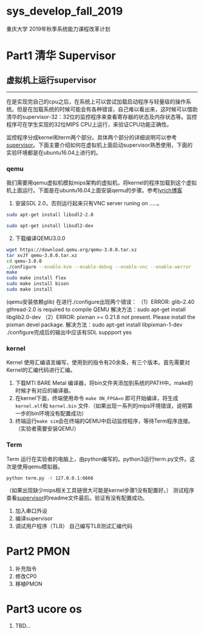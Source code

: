 # sys_develop_fall_2019

重庆大学 2019年秋季系统能力课程改革计划

# Part1 清华 Supervisor

## 虚拟机上运行supervisor
****
在是实现完自己的cpu之后，在系统上可以尝试加载启动程序与轻量级的操作系统。但是在加载系统的时候可能会有各种错误，自己难以看出来，这时候可以借助清华的supervisor-32：32位的监控程序来查看寄存器的状态及内存状态等。监控程序可在学生实现的32位MIPS CPU上运行，来验证CPU功能正确性。

监控程序分成kernel和term两个部分。具体两个部分的详细说明可以参考[supervisor](https://github.com/z4yx/supervisor-mips32)。下面主要介绍如何在虚拟机上面启动supervisor熟悉使用，下面的实验环境都是在ubuntu16.04上进行的。

### qemu
我们需要用qemu虚拟机模拟mips架构的虚拟机，将kernel的程序加载到这个虚拟机上面运行。下面是在ubuntu16.04上面安装qemu的步骤。参考[lyrich博客](https://blog.csdn.net/u013213111/article/details/88871290)
1. 安装SDL 2.0，否则运行起来只有VNC server runing on .....。
```BASH 
sudo apt-get install libsdl2-2.0 
```

```BASH 
sudo apt-get install libsdl2-dev 
```

2. 下载编译QEMU3.0.0
```BASH
wget https://download.qemu.org/qemu-3.0.0.tar.xz
tar xvJf qemu-3.0.0.tar.xz
cd qemu-3.0.0
./configure --enable-kvm --enable-debug --enable-vnc --enable-werror
make
sudo make install flex
sudo make install bison
sudo make install
```
(qemu安装依赖glib)
在进行./configure出现两个错误：
（1）ERROR: glib-2.40 gthread-2.0 is required to compile QEMU
解决方法：sudo apt-get install libglib2.0-dev
（2）ERROR: pixman >= 0.21.8 not present. Please install the pixman devel package.
解决方法：sudo apt-get install libpixman-1-dev
./configure完成后的输出中应该有SDL suppport yes

### kernel
Kernel 使用汇编语言编写，使用到的指令有20余条，有三个版本。首先需要对Kernel的汇编代码进行汇编。
1. 下载MTI BARE Metal 编译器，将bin文件夹添加到系统的PATH中。make的时候才有对应的编译器。
2. 在kernel下面，终端使用命令
```make ON_FPGA=n```
即可开始编译，将生成`kernel.elf`和 ```kernel.bin``` 文件.（如果出现一系列的mips环境错误，说明第一步的bin环境没有配置成功）
3. 终端运行```make sim```会在终端的QEMU中启动监控程序，等待Term程序连接。（实验者需要安装QEMU）

### Term
Term 运行在实验者的电脑上，由python编写的。python3运行term.py文件。这次是使用qemu模拟器。
```BASH
python term.py -t 127.0.0.1:6666
```
（如果出现缺少mips相关工具链很大可能是kernel步骤1没有配置好。）
测试程序查看[supervisor](https://github.com/z4yx/supervisor-mips32)的readme文件最后。验证有没有配置成功。

1. 加入串口外设
2. 编译supervisor
3. 调试用户程序（TLB）
    自己编写TLB测试汇编代码

# Part2 PMON
1. 补充指令
2. 修改CP0
3. 移植PMON

# Part3 ucore os
1. TBD...
<!-- # Part4 Linux -->




